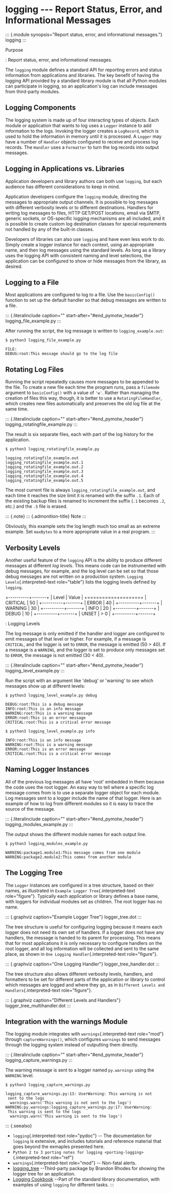 # logging \-\-- Report Status, Error, and Informational Messages

::: {.module synopsis="Report status, error, and informational messages."} logging :::

Purpose

: Report status, error, and informational messages.

The `logging` module defines a standard API for reporting errors and status information from applications and libraries. The key benefit of having the logging API provided by a standard library module is that all Python modules can participate in logging, so an application\'s log can include messages from third-party modules.

## Logging Components

The logging system is made up of four interacting types of objects. Each module or application that wants to log uses a `Logger` instance to add information to the logs. Invoking the logger creates a `LogRecord`, which is used to hold the information in memory until it is processed. A `Logger` may have a number of `Handler` objects configured to receive and process log records. The `Handler` uses a `Formatter` to turn the log records into output messages.

## Logging in Applications vs. Libraries

Application developers and library authors can both use `logging`, but each audience has different considerations to keep in mind.

Application developers configure the `logging` module, directing the messages to appropriate output channels. It is possible to log messages with different verbosity levels or to different destinations. Handlers for writing log messages to files, HTTP GET/POST locations, email via SMTP, generic sockets, or OS-specific logging mechanisms are all included, and it is possible to create custom log destination classes for special requirements not handled by any of the built-in classes.

Developers of libraries can also use `logging` and have even less work to do. Simply create a logger instance for each context, using an appropriate name, and then log messages using the standard levels. As long as a library uses the logging API with consistent naming and level selections, the application can be configured to show or hide messages from the library, as desired.

## Logging to a File

Most applications are configured to log to a file. Use the `basicConfig()` function to set up the default handler so that debug messages are written to a file.

::: {.literalinclude caption="" start-after="#end_pymotw_header"} logging_file_example.py :::

After running the script, the log message is written to `logging_example.out`:

```{.sourceCode .none}
$ python3 logging_file_example.py

FILE:
DEBUG:root:This message should go to the log file
```

## Rotating Log Files

Running the script repeatedly causes more messages to be appended to the file. To create a new file each time the program runs, pass a `filemode` argument to `basicConfig()` with a value of `'w'`. Rather than managing the creation of files this way, though, it is better to use a `RotatingFileHandler`, which creates new files automatically and preserves the old log file at the same time.

::: {.literalinclude caption="" start-after="#end_pymotw_header"} logging_rotatingfile_example.py :::

The result is six separate files, each with part of the log history for the application.

```{.sourceCode .none}
$ python3 logging_rotatingfile_example.py

logging_rotatingfile_example.out
logging_rotatingfile_example.out.1
logging_rotatingfile_example.out.2
logging_rotatingfile_example.out.3
logging_rotatingfile_example.out.4
logging_rotatingfile_example.out.5
```

The most current file is always `logging_rotatingfile_example.out`, and each time it reaches the size limit it is renamed with the suffix `.1`. Each of the existing backup files is renamed to increment the suffix (`.1` becomes `.2`, etc.) and the `.5` file is erased.

::: {.note} ::: {.admonition-title} Note :::

Obviously, this example sets the log length much too small as an extreme example. Set `maxBytes` to a more appropriate value in a real program. :::

## Verbosity Levels

Another useful feature of the `logging` API is the ability to produce different messages at different _log levels_. This means code can be instrumented with debug messages, for example, and the log level can be set so that those debug messages are not written on a production system. `Logging Levels`{.interpreted-text role="table"} lists the logging levels defined by `logging`.

+----------+-------+ | Level | Value | +==========+=======+ | CRITICAL | 50 | +----------+-------+ | ERROR | 40 | +----------+-------+ | WARNING | 30 | +----------+-------+ | INFO | 20 | +----------+-------+ | DEBUG | 10 | +----------+-------+ | UNSET | > 0 | +----------+-------+

: Logging Levels

The log message is only emitted if the handler and logger are configured to emit messages of that level or higher. For example, if a message is `CRITICAL`, and the logger is set to `ERROR`, the message is emitted (50 \> 40). If a message is a `WARNING`, and the logger is set to produce only messages set to `ERROR`, the message is not emitted (30 \< 40).

::: {.literalinclude caption="" start-after="#end_pymotw_header"} logging_level_example.py :::

Run the script with an argument like \'debug\' or \'warning\' to see which messages show up at different levels:

```{.sourceCode .none}
$ python3 logging_level_example.py debug

DEBUG:root:This is a debug message
INFO:root:This is an info message
WARNING:root:This is a warning message
ERROR:root:This is an error message
CRITICAL:root:This is a critical error message

$ python3 logging_level_example.py info

INFO:root:This is an info message
WARNING:root:This is a warning message
ERROR:root:This is an error message
CRITICAL:root:This is a critical error message
```

## Naming Logger Instances

All of the previous log messages all have \'root\' embedded in them because the code uses the root logger. An easy way to tell where a specific log message comes from is to use a separate logger object for each module. Log messages sent to a logger include the name of that logger. Here is an example of how to log from different modules so it is easy to trace the source of the message.

::: {.literalinclude caption="" start-after="#end_pymotw_header"} logging_modules_example.py :::

The output shows the different module names for each output line.

```{.sourceCode .none}
$ python3 logging_modules_example.py

WARNING:package1.module1:This message comes from one module
WARNING:package2.module2:This comes from another module
```

## The Logging Tree

The `Logger` instances are configured in a tree structure, based on their names, as illustrated in `Example Logger Tree`{.interpreted-text role="figure"}. Typically each application or library defines a base name, with loggers for individual modules set as children. The root logger has no name.

::: {.graphviz caption="Example Logger Tree"} logger_tree.dot :::

The tree structure is useful for configuring logging because it means each logger does not need its own set of handlers. If a logger does not have any handlers, the message is handed to its parent for processing. This means that for most applications it is only necessary to configure handlers on the root logger, and all log information will be collected and sent to the same place, as shown in `One Logging Handler`{.interpreted-text role="figure"}.

::: {.graphviz caption="One Logging Handler"} logger_tree_handler.dot :::

The tree structure also allows different verbosity levels, handlers, and formatters to be set for different parts of the application or library to control which messages are logged and where they go, as in `Different Levels and Handlers`{.interpreted-text role="figure"}.

::: {.graphviz caption="Different Levels and Handlers"} logger_tree_multihandler.dot :::

## Integration with the warnings Module

The logging module integrates with `warnings`{.interpreted-text role="mod"} through `captureWarnings()`, which configures `warnings` to send messages through the logging system instead of outputting them directly.

::: {.literalinclude caption="" start-after="#end_pymotw_header"} logging_capture_warnings.py :::

The warning message is sent to a logger named `py.warnings` using the `WARNING` level.

```{.sourceCode .none}
$ python3 logging_capture_warnings.py

logging_capture_warnings.py:13: UserWarning: This warning is not
 sent to the logs
  warnings.warn('This warning is not sent to the logs')
WARNING:py.warnings:logging_capture_warnings.py:17: UserWarning:
 This warning is sent to the logs
  warnings.warn('This warning is sent to the logs')
```

::: {.seealso}

- `logging`{.interpreted-text role="pydoc"} \-- The documentation for `logging` is extensive, and includes tutorials and reference material that goes beyond the exmaples presented here.
- `Python 2 to 3 porting notes for logging <porting-logging>`{.interpreted-text role="ref"}
- `warnings`{.interpreted-text role="mod"} \-- Non-fatal alerts.
- [logging_tree](https://pypi.python.org/pypi/logging_tree) \--Third-party package by Brandon Rhodes for showing the logger tree for an application.
- [Logging Cookbook](https://docs.python.org/3.5/howto/logging-cookbook.html) \--Part of the standard library documentation, with examples of using `logging` for different tasks. :::
